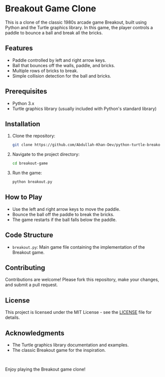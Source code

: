 # Breakout Game Clone

This is a clone of the classic 1980s arcade game Breakout, built using Python and the Turtle graphics library. In this game, the player controls a paddle to bounce a ball and break all the bricks.

## Features

- Paddle controlled by left and right arrow keys.
- Ball that bounces off the walls, paddle, and bricks.
- Multiple rows of bricks to break.
- Simple collision detection for the ball and bricks.

## Prerequisites

- Python 3.x
- Turtle graphics library (usually included with Python's standard library)

## Installation

1. Clone the repository:
    ```bash
    git clone https://github.com/Abdullah-Khan-Dev/python-turtle-breakout.git
    ```

2. Navigate to the project directory:
    ```bash
    cd breakout-game
    ```

3. Run the game:
    ```bash
    python breakout.py
    ```

## How to Play

- Use the left and right arrow keys to move the paddle.
- Bounce the ball off the paddle to break the bricks.
- The game restarts if the ball falls below the paddle.

## Code Structure

- `breakout.py`: Main game file containing the implementation of the Breakout game.

## Contributing

Contributions are welcome! Please fork this repository, make your changes, and submit a pull request.

## License

This project is licensed under the MIT License - see the [LICENSE](LICENSE) file for details.

## Acknowledgments

- The Turtle graphics library documentation and examples.
- The classic Breakout game for the inspiration.
<br>


Enjoy playing the Breakout game clone!

